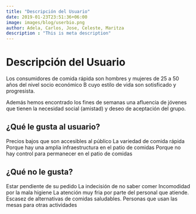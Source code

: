 ```yaml
---
title: "Descripción del Usuario"
date: 2019-01-23T23:51:36+06:00
image: images/blog/userbio.png
author: Adela, Carlos, Jose, Celeste, Maritza
description : "This is meta description"
---
```


# Descripción del Usuario

Los consumidores de comida rápida son hombres y mujeres de 25 a 50 años del nivel socio económico B cuyo estilo de vida son sotisficado y progresista.

Además hemos encontrado los fines de semanas una afluencia de jóvenes que tienen la necesidad social (amistad) y deseo de aceptación del grupo.

¿Qué le gusta al usuario?
-----
Precios bajos que son accesibles al público
La variedad de comida rápida
Porque hay una amplia infraestructura en el patio de comidas
Porque no hay control para permanecer en el patio de comidas

¿Qué no le gusta?
----
Estar pendiente de su pedido
La indecisión de no saber comer
Incomodidad por la mala higiene
La atención muy fria por parte del personal que atiende.
Escasez de alternativas de comidas saludables.
Personas que usan las mesas para otras actividades
